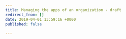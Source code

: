 ```yaml
---
title: Managing the apps of an organization - draft
redirect_from: []
date: 2019-04-01 13:59:16 +0000
published: false

---
```

